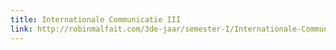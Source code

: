 ```yaml
---
title: Internationale Communicatie III
link: http://robinmalfait.com/3de-jaar/semester-I/Internationale-Communicatie-III.md
---
```

